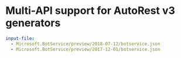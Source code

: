 # Multi-API support for AutoRest v3 generators

``` yaml $(enable-multi-api)
input-file:
  - Microsoft.BotService/preview/2018-07-12/botservice.json
  - Microsoft.BotService/preview/2017-12-01/botservice.json
```
